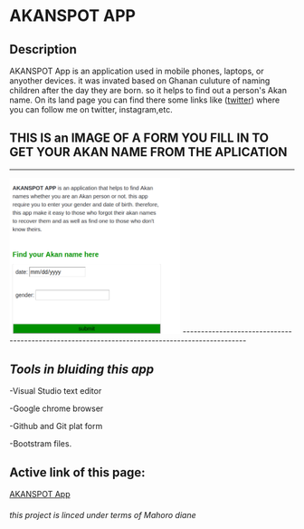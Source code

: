  # **AKANSPOT APP**
 
## **Description**

AKANSPOT App is an application used in mobile phones, laptops, or anyother devices. it was invated based on Ghanan culuture of naming children after the day they are born. so it helps to find out a person's Akan name.
On its land page you can find there some links like ([twitter](https://twitter.com/)) where you can follow me on twitter, instagram,etc.

## THIS IS an IMAGE OF A FORM YOU FILL IN TO GET YOUR AKAN NAME FROM THE APLICATION
-----------------------------------------------------------------------------------------------

<img src="Screenshot from 2019-07-19 11-37-54.png" width="60%" height="30%">
-----------------------------------------------------------------------------------------------

## **_Tools in bluiding this app_**

-Visual Studio text editor

-Google chrome browser

-Github and Git plat form

-Bootstram files.

## Active link of this page:

 [AKANSPOT App](https://diane-mahoro.github.io/week2-project/)
 
 ######        this project is linced under terms of Mahoro diane